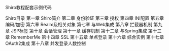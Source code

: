 Shiro教程配套示例代码

Shiro目录
第一章  Shiro简介
第二章  身份验证
第三章  授权
第四章  INI配置
第五章  编码/加密
第六章  Realm及相关对象
第七章  与Web集成
第八章  拦截器机制
第九章  JSP标签
第十章  会话管理
第十一章  缓存机制
第十二章  与Spring集成
第十三章  RememberMe
第十四章  SSL
第十五章  单点登录
第十六章  综合实例
第十七章  OAuth2集成
第十八章 并发登录人数控制
